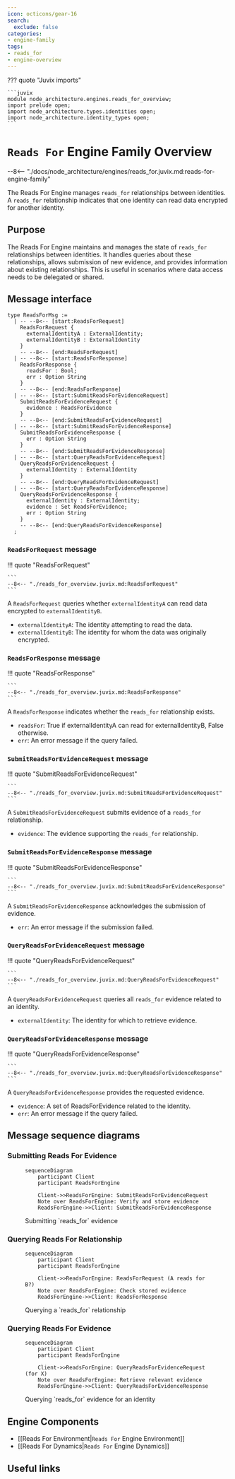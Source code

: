 ```yaml
---
icon: octicons/gear-16
search:
  exclude: false
categories:
- engine-family
tags:
- reads_for
- engine-overview
---
```


??? quote "Juvix imports"

    ```juvix
    module node_architecture.engines.reads_for_overview;
    import prelude open;
    import node_architecture.types.identities open;
    import node_architecture.identity_types open;
    ```

# `Reads For` Engine Family Overview

--8<-- "./docs/node_architecture/engines/reads_for.juvix.md:reads-for-engine-family"

The Reads For Engine manages `reads_for` relationships between identities. A `reads_for` relationship indicates that one identity can read data encrypted for another identity.

## Purpose

The Reads For Engine maintains and manages the state of `reads_for` relationships between identities. It handles queries about these relationships, allows submission of new evidence, and provides information about existing relationships. This is useful in scenarios where data access needs to be delegated or shared.

## Message interface

<!-- --8<-- [start:ReadsForMsg] -->
```juvix
type ReadsForMsg :=
  | -- --8<-- [start:ReadsForRequest]
    ReadsForRequest {
      externalIdentityA : ExternalIdentity;
      externalIdentityB : ExternalIdentity
    }
    -- --8<-- [end:ReadsForRequest]
  | -- --8<-- [start:ReadsForResponse]
    ReadsForResponse {
      readsFor : Bool;
      err : Option String
    }
    -- --8<-- [end:ReadsForResponse]
  | -- --8<-- [start:SubmitReadsForEvidenceRequest]
    SubmitReadsForEvidenceRequest {
      evidence : ReadsForEvidence
    }
    -- --8<-- [end:SubmitReadsForEvidenceRequest]
  | -- --8<-- [start:SubmitReadsForEvidenceResponse]
    SubmitReadsForEvidenceResponse {
      err : Option String
    }
    -- --8<-- [end:SubmitReadsForEvidenceResponse]
  | -- --8<-- [start:QueryReadsForEvidenceRequest]
    QueryReadsForEvidenceRequest {
      externalIdentity : ExternalIdentity
    }
    -- --8<-- [end:QueryReadsForEvidenceRequest]
  | -- --8<-- [start:QueryReadsForEvidenceResponse]
    QueryReadsForEvidenceResponse {
      externalIdentity : ExternalIdentity;
      evidence : Set ReadsForEvidence;
      err : Option String
    }
    -- --8<-- [end:QueryReadsForEvidenceResponse]
  ;
```
<!-- --8<-- [end:ReadsForMsg] -->

### `ReadsForRequest` message

!!! quote "ReadsForRequest"

    ```
    --8<-- "./reads_for_overview.juvix.md:ReadsForRequest"
    ```

A `ReadsForRequest` queries whether `externalIdentityA` can read data encrypted to `externalIdentityB`.

- `externalIdentityA`: The identity attempting to read the data.
- `externalIdentityB`: The identity for whom the data was originally encrypted.

### `ReadsForResponse` message

!!! quote "ReadsForResponse"

    ```
    --8<-- "./reads_for_overview.juvix.md:ReadsForResponse"
    ```

A `ReadsForResponse` indicates whether the `reads_for` relationship exists.

- `readsFor`: True if externalIdentityA can read for externalIdentityB, False otherwise.
- `err`: An error message if the query failed.

### `SubmitReadsForEvidenceRequest` message

!!! quote "SubmitReadsForEvidenceRequest"

    ```
    --8<-- "./reads_for_overview.juvix.md:SubmitReadsForEvidenceRequest"
    ```

A `SubmitReadsForEvidenceRequest` submits evidence of a `reads_for` relationship.

- `evidence`: The evidence supporting the `reads_for` relationship.

### `SubmitReadsForEvidenceResponse` message

!!! quote "SubmitReadsForEvidenceResponse"

    ```
    --8<-- "./reads_for_overview.juvix.md:SubmitReadsForEvidenceResponse"
    ```

A `SubmitReadsForEvidenceResponse` acknowledges the submission of evidence.

- `err`: An error message if the submission failed.

### `QueryReadsForEvidenceRequest` message

!!! quote "QueryReadsForEvidenceRequest"

    ```
    --8<-- "./reads_for_overview.juvix.md:QueryReadsForEvidenceRequest"
    ```

A `QueryReadsForEvidenceRequest` queries all `reads_for` evidence related to an identity.

- `externalIdentity`: The identity for which to retrieve evidence.

### `QueryReadsForEvidenceResponse` message

!!! quote "QueryReadsForEvidenceResponse"

    ```
    --8<-- "./reads_for_overview.juvix.md:QueryReadsForEvidenceResponse"
    ```

A `QueryReadsForEvidenceResponse` provides the requested evidence.

- `evidence`: A set of ReadsForEvidence related to the identity.
- `err`: An error message if the query failed.

## Message sequence diagrams

### Submitting Reads For Evidence

<!-- --8<-- [start:message-sequence-diagram-submit] -->
<figure markdown="span">

```mermaid
sequenceDiagram
    participant Client
    participant ReadsForEngine

    Client->>ReadsForEngine: SubmitReadsForEvidenceRequest
    Note over ReadsForEngine: Verify and store evidence
    ReadsForEngine->>Client: SubmitReadsForEvidenceResponse
```

<figcaption markdown="span">
Submitting `reads_for` evidence
</figcaption>
</figure>
<!-- --8<-- [end:message-sequence-diagram-submit] -->

### Querying Reads For Relationship

<!-- --8<-- [start:message-sequence-diagram-query-relationship] -->
<figure markdown="span">

```mermaid
sequenceDiagram
    participant Client
    participant ReadsForEngine

    Client->>ReadsForEngine: ReadsForRequest (A reads for B?)
    Note over ReadsForEngine: Check stored evidence
    ReadsForEngine->>Client: ReadsForResponse
```

<figcaption markdown="span">
Querying a `reads_for` relationship
</figcaption>
</figure>
<!-- --8<-- [end:message-sequence-diagram-query-relationship] -->

### Querying Reads For Evidence

<!-- --8<-- [start:message-sequence-diagram-query-evidence] -->
<figure markdown="span">

```mermaid
sequenceDiagram
    participant Client
    participant ReadsForEngine

    Client->>ReadsForEngine: QueryReadsForEvidenceRequest (for X)
    Note over ReadsForEngine: Retrieve relevant evidence
    ReadsForEngine->>Client: QueryReadsForEvidenceResponse
```

<figcaption markdown="span">
Querying `reads_for` evidence for an identity
</figcaption>
</figure>
<!-- --8<-- [end:message-sequence-diagram-query-evidence] -->

## Engine Components

- [[Reads For Environment|`Reads For` Engine Environment]]
- [[Reads For Dynamics|`Reads For` Engine Dynamics]]

## Useful links
